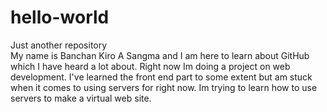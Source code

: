 # hello-world
Just another repository<br>
My name is Banchan Kiro A Sangma and I am here to learn about GitHub which I have heard a lot about. Right now Im doing a project on web development. I've learned the front end part to some extent but am stuck when it comes to using servers for right now. Im trying to learn how to use servers to make a virtual web site.
